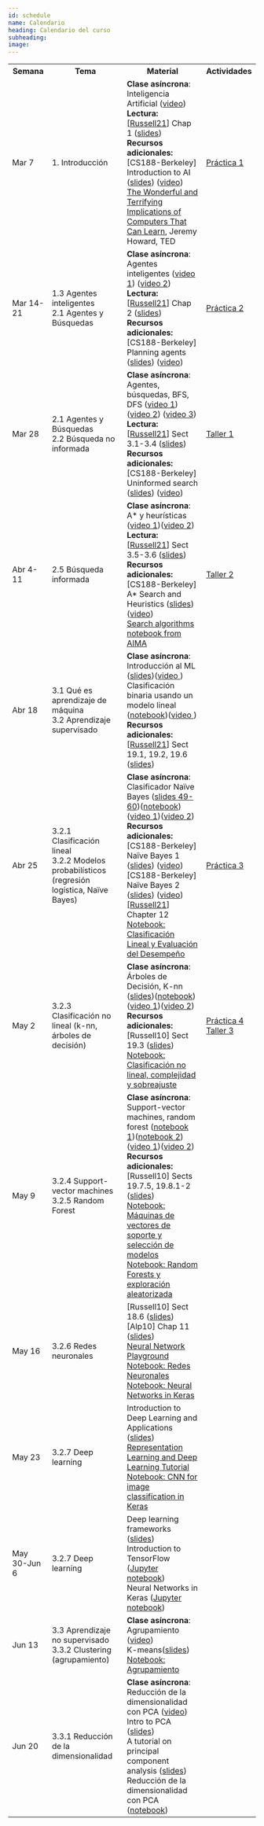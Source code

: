 ```yaml
---
id: schedule
name: Calendario
heading: Calendario del curso
subheading: 
image: 
---
```

<table class="table table-condensed">
	<tbody>
		<tr>
			<th>Semana</th>
			<th>Tema</th>
			<th>Material</th>
			<th>Actividades</th>
		</tr>
		<small>
			<tr>
				<td>Mar 7</td>
				<td>1. Introducción</td>
				<td>
					<b>Clase asíncrona</b>: Inteligencia Artificial (<a href= "https://drive.google.com/file/d/16wHaIRn0GCoephK_uLCROw9V6CcvTf37/view?usp=sharing">video</a>)<br>
					<b>Lectura:</b> [<a href= "http://aima.cs.berkeley.edu/contents.html">Russell21</a>] Chap 1 (<a href= "http://aima.eecs.berkeley.edu/slides-pdf/chapter01.pdf">slides</a>)<br>
					<b>Recursos adicionales:</b><br>
					[CS188-Berkeley] Introduction to AI (<a href= "https://drive.google.com/file/d/1w8mEtBzqTsLg1heOnElWpWJxfI3bieZ0/view">slides</a>) (<a href= "https://www.youtube.com/watch?v=MCN9I5gP6XY&list=PLp8QV47qJEg7Jpj9szwe-aXtf4-wRddtV&index=1">video</a>)<br>					
					<a href= "https://www.ted.com/talks/jeremy_howard_the_wonderful_and_terrifying_implications_of_computers_that_can_learn">The Wonderful and Terrifying Implications of Computers That Can Learn</a>, Jeremy Howard, TED	<br>
				</td>
				<td>
					<a href= "practica1.pdf">Práctica 1</a>
				</td>
			</tr>
			<tr>
				<td>Mar 14-21</td>
				<td>1.3 Agentes inteligentes<br>
					2.1 Agentes y Búsquedas<br>
				</td>
				<td>
					<b>Clase asíncrona</b>: Agentes inteligentes (<a href= "https://drive.google.com/file/d/1-Hy_671nfcFNa7F-NV7fC5IbIX4r_Ynm/view?t=1714">video 1</a>) (<a href= "https://drive.google.com/file/d/1IEjSUbyu1wp016eATXuZp60Q0DHZTXRj/view?t=9">video 2</a>)<br>
					<b>Lectura:</b> [<a href= "http://aima.cs.berkeley.edu/contents.html">Russell21</a>] Chap 2 (<a href= "http://aima.eecs.berkeley.edu/slides-pdf/chapter02.pdf">slides</a>)<br>
					<b>Recursos adicionales:</b><br>
					[CS188-Berkeley] Planning agents (<a href= "https://drive.google.com/file/d/1X74qlbbKkx2gwlyAyFEoe-Viu8X36DYO/view">slides</a>) (<a href= "https://www.youtube.com/watch?v=PUMNeQL1hBc&list=PLp8QV47qJEg5xVEt_bnImKNVFZ1QyHTRx&index=1">video</a>)<br>
				</td>
				<td>
					<a href= "https://colab.research.google.com/drive/18ZWxA8iy7Bjz8K3uuAUPjCqYLR8akJ8A?usp=sharing">Práctica 2</a>
				</td>
			</tr>
			<tr>
				<td>Mar 28</td>
				<td>2.1 Agentes y Búsquedas<br>
					2.2 Búsqueda no informada<br>
				</td>
				<td>
					<b>Clase asíncrona</b>: Agentes, búsquedas, BFS, DFS 
					(<a href= "https://drive.google.com/file/d/1rCG8U_UPXKQsmXBBXgOCGoejfl1c3ifp/view?usp=sharing">video 1</a>)
					(<a href= "https://drive.google.com/file/d/1zPeyIm2WCcDsbIAWt7VtHaLuBkHwoHj8/view?usp=sharing">video 2</a>) 
					(<a href= "https://drive.google.com/file/d/1r5G2KcEMwJ1tb1r_IK54IQGGM6dHZJ-L/view?usp=sharing">video 3</a>)<br>
					<b>Lectura:</b> [<a href= "http://aima.cs.berkeley.edu/contents.html">Russell21</a>] Sect 3.1-3.4 (<a href= "http://aima.eecs.berkeley.edu/slides-pdf/chapter03.pdf">slides</a>)<br>
					<b>Recursos adicionales:</b><br>
					[CS188-Berkeley] Uninformed search (<a href= "https://drive.google.com/file/d/1X74qlbbKkx2gwlyAyFEoe-Viu8X36DYO/view">slides</a>) (<a href= "https://www.youtube.com/playlist?list=PLp8QV47qJEg5xVEt_bnImKNVFZ1QyHTRx">video</a>)<br>
				</td>
				<td>
					<a href= "https://colab.research.google.com/drive/1ezuhF5opGvINR04OJdSlEEvvRbi8Nrdp?usp=sharing">Taller 1</a>
				</td>
			</tr>
			<tr>
				<td>Abr 4-11</td>
				<td>
				2.5 Búsqueda informada<br> 
				</td>
				<td>
					<b>Clase asíncrona</b>: A* y heurísticas (<a href= "https://drive.google.com/file/d/1oTtFMYrqQECkB_XfkYpsZItmpyWqfTIL/view?t=780">video 1</a>)(<a href= "https://drive.google.com/file/d/1ATKLXE2cxSo8YXuklzXAU6aI7OLvSvGy/view?t=15">video 2</a>)<br>
					<b>Lectura:</b> [<a href= "http://aima.cs.berkeley.edu/contents.html">Russell21</a>] Sect 3.5-3.6 (<a href= "http://aima.eecs.berkeley.edu/slides-pdf/chapter04a.pdf">slides</a>) <br>
					<b>Recursos adicionales:</b><br>
					[CS188-Berkeley] A* Search and Heuristics (<a href= "https://drive.google.com/file/d/1MeD3hvq0rQ_rA3KZ_3hBMnHPIK968b_Y/view">slides</a>) (<a href= "https://www.youtube.com/playlist?list=PLp8QV47qJEg6Xr_sqowapHJ-WiFsExA5I">video</a>)<br>
					<a href= "https://github.com/aimacode/aima-python/blob/master/search4e.ipynb">Search algorithms notebook from AIMA </a><br>	
				</td>
				<td>
					<a href= "https://colab.research.google.com/drive/1qy6MphviigtO_L9PTCCXcjAQrsyoSt7J?usp=sharing">Taller 2</a>
				</td>
			</tr>
			<tr>
				<td>Abr 18</td>
				<td>3.1 Qué es aprendizaje de máquina<br>
					3.2 Aprendizaje supervisado<br>
				</td>
				<td>
					<b>Clase asíncrona</b>:  <br>
					Introducción al ML (<a href= "https://fagonzalezo.github.io/iis-2019-1/intro-ml.pdf">slides</a>)(<a href= "https://drive.google.com/file/d/1eK8pneZVxuMekVCbH3vu5NiKwxoEtisA/view?t=113">video </a>)<br>
					Clasificación binaria usando un modelo lineal (<a href= "https://colab.research.google.com/drive/1J4p2g0xbRUS5u6-whz9vWUABiGZvuneA?usp=sharing">notebook</a>)(<a href= "https://drive.google.com/file/d/1WUZPuXxid-iZOko-UKH1NlgBUSPgarSZ/view?usp=sharing">video </a>)<br>
					<b>Recursos adicionales:</b><br>
					[<a href= "http://aima.cs.berkeley.edu/contents.html">Russell21</a>] Sect 19.1, 19.2, 19.6 (<a href= "http://aima.eecs.berkeley.edu/slides-pdf/chapter18.pdf">slides</a>) <br>
				</td>
				<td>
					<!-- <a href= "https://colab.research.google.com/drive/1CdskHQKKO7GTZK5g-QhgYuDIwoLzbkDj?usp=sharing">Práctica 3</a> -->
				</td>
			</tr>
			<tr>
				<td>Abr 25</td>
				<td>
				3.2.1 Clasificación lineal<br>
				3.2.2 Modelos probabilísticos (regresión logística, Naïve Bayes)<br>
				</td>
				<td>
					<b>Clase asíncrona</b>:  <br>
					Clasificador Naïve Bayes (<a href= "https://www-users.cs.umn.edu/~kumar001/dmbook/dmslides/chap5_alternative_classification.pdf">slides 49-60</a>)(<a href= "https://colab.research.google.com/drive/1nkxk-h0cBICX2uTCSWaIF6YXhKNMhR8u?usp=sharing">notebook</a>)(<a href= "https://drive.google.com/file/d/15mXmUQMmV4du_8-NY93fdgolAM-yBbiI/view?usp=sharing">video 1</a>)(<a href= "https://drive.google.com/file/d/1XwL-cYgttn5N24Zf5GRrvplme834-PVC/view">video 2</a>)<br>
					<b>Recursos adicionales:</b><br>
					[CS188-Berkeley] Naïve Bayes 1 (<a href= "https://drive.google.com/file/d/1UsK1jh8Jubhu9FUjbyWxo9_SpPVSO-xU/view?usp=sharing">slides</a>) (<a href= "https://youtube.com/playlist?list=PLp8QV47qJEg6yEhPmdSA0Eto31Nbo7d2F">video</a>)<br>
					[CS188-Berkeley] Naïve Bayes 2 (<a href= "https://drive.google.com/file/d/1Z5dx5N0oB8rTlOjoFfS35naoJgg71FV7/view?usp=sharing">slides</a>) (<a href= "https://youtube.com/playlist?list=PLp8QV47qJEg4rxB7oob8tO_0tD4gUnQnM">video</a>)<br>
					[<a href= "http://aima.cs.berkeley.edu/contents.html">Russell21</a>] Chapter 12<br>
					<a href= "https://colab.research.google.com/drive/1nkxk-h0cBICX2uTCSWaIF6YXhKNMhR8u?usp=sharing">Notebook: Clasificación Lineal y Evaluación del Desempeño</a><br>
				</td>
				<td>
					<a href= "practica3.pdf">Práctica 3</a>
				</td>
			</tr>
			<tr>
				<td>May 2</td>
				<td>3.2.3 Clasificación no lineal (k-nn, árboles de decisión)<br>
				</td>
				<td>
					<b>Clase asíncrona</b>: <br>
					Árboles de Decisión, K-nn (<a href= "http://aima.eecs.berkeley.edu/slides-pdf/chapter18.pdf">slides</a>)(<a href= "https://colab.research.google.com/drive/1pvTLE_jx2cdnU3jCZ9T1hQk3d3jIxoh7">notebook</a>)(<a href= "https://drive.google.com/file/d/1RyjxtIVIjmvObChOfuf0lWveXMbWpxhs/view?t=50">video 1</a>)(<a href= "https://drive.google.com/file/d/1IRhxupbKaSO0ZvewBq4MobITk_rcMM1z/view?t=132">video 2</a>)<br>
					<b>Recursos adicionales:</b><br>
					[Russell10] Sect 19.3 (<a href= "http://aima.eecs.berkeley.edu/slides-pdf/chapter18.pdf">slides</a>)<br>
					<a href= "https://colab.research.google.com/drive/1pvTLE_jx2cdnU3jCZ9T1hQk3d3jIxoh7">Notebook: Clasificación no lineal, complejidad y sobreajuste</a><br>
				</td>
				<td>
					<a href= "practica4.pdf">Práctica 4</a><br>
					<a href= "https://colab.research.google.com/drive/1OmNH1IkxMbStsba-VckVslVOoCKmGRLw?usp=sharing">Taller 3</a>
				</td>
			</tr>
			<tr>
				<td>May 9</td>
				<td>
					3.2.4 Support-vector machines<br>
					3.2.5 Random Forest
				</td>
				<td>
					<b>Clase asíncrona</b>:<br>
					 Support-vector machines, random forest (<a href= "https://colab.research.google.com/drive/1kfy-4I9OyP7rQTdbsNs5UoM6GVi0Ig4P?usp=sharing">notebook 1</a>)(<a href= "https://colab.research.google.com/drive/1MCfPiwOIG-v77YLUFW7iJmGVewiWAYbE">notebook 2</a>)(<a href= "https://drive.google.com/file/d/1J-oOjZfh0oTWPPrwHoE5VA8irGQ41n81/view?usp=sharing">video 1</a>)(<a href= "https://drive.google.com/file/d/1rgXm_XtV8NHi0W3UlpSbkQOgTWdIzvgy/view?usp=sharing">video 2</a>)<br>
					 <b>Recursos adicionales:</b><br>
					[Russell10] Sects 19.7.5, 19.8.1-2 (<a href= "http://aima.eecs.berkeley.edu/slides-pdf/chapter18.pdf">slides</a>) <br>
					<a href= "https://colab.research.google.com/drive/1kfy-4I9OyP7rQTdbsNs5UoM6GVi0Ig4P?usp=sharing">Notebook: Máquinas de vectores de soporte y selección de modelos</a><br>
					<a href= "https://colab.research.google.com/drive/1MCfPiwOIG-v77YLUFW7iJmGVewiWAYbE">Notebook: Random Forests y exploración aleatorizada</a><br>
				</td>
				<td>
				</td>
			</tr>
			<tr>
				<td>May 16</td>
				<td>3.2.6 Redes neuronales<br>
				</td>
				<td>
					[Russell10] Sect 18.6 (<a href= "http://aima.eecs.berkeley.edu/slides-pdf/chapter18.pdf">slides</a>) <br>
					[Alp10] Chap 11  (<a href= "https://www.cmpe.boun.edu.tr/~ethem/i2ml2e/2e_v1-0/i2ml2e-chap11-v1-0.pdf">slides</a>) <br>
					<a href= "https://playground.tensorflow.org/">Neural Network Playground</a><br>
					<a href= "https://colab.research.google.com/drive/167WK7Ts3Z5gVhPshFwFh0F36PyzZev_4?usp=sharing">Notebook: Redes Neuronales</a><br>
					<a href= "https://colab.research.google.com/drive/1LzTwgL3jL1L58lQqe29F4TXw_KqA08ak">Notebook: Neural Networks in Keras</a><br>
				</td>
				<td>
				</td>
			</tr>
			<tr>
				<td>May 23</td>
				<td>3.2.7 Deep learning<br>
				</td>
				<td>
					Introduction to Deep Learning and Applications (<a href= "https://github.com/albahnsen/AppliedDeepLearningClass/blob/master/presentations/DL-introduction.pdf">slides</a>) <br>
					<a href= "https://fagonzalezo.github.io/dl_tutorial_upv/">Representation Learning and Deep Learning Tutorial </a><br>
					<a href= "https://colab.research.google.com/drive/1C8MOfKYY-Pb9dlNBli8pF8YYpYVCJuhp">Notebook: CNN for image classification in Keras</a><br>
				</td>
				<td>
				</td>
			</tr>
			<tr>
				<td>May 30-Jun 6</td>
				<td>3.2.7 Deep learning<br>
				</td>
				<td>
				Deep learning frameworks (<a href= "https://github.com/fagonzalezo/ml-2020-1/raw/master/ML%20Deep%20Learning%20Frameworks.pdf">slides</a>)<br>
				Introduction to TensorFlow (<a href= "https://colab.research.google.com/drive/1cjmAU2v0oDZawN9AAZshz4t6AhqDOBf-">Jupyter notebook</a>)<br>
				Neural Networks in Keras (<a href= "https://colab.research.google.com/drive/1iOIVyQ19GGkY_5knuLRo0HP3BouJlpwy">Jupyter notebook</a>)<br>
				</td>
				<td>
					<!-- <a href= "Proyecto_Final_ISI_2021_2.pdf">Proyecto Final </a><br>
					<a href= "taller-repaso-parcial.pdf">Taller Repaso Parcial</a><br> -->
				</td>
			</tr>
            <tr>
				<td>Jun 13</td>
				<td>
				3.3 Aprendizaje no supervisado <br>
				3.3.2 Clustering (agrupamiento)<br>
				</td>
				<td>
					<b>Clase asíncrona</b>: Agrupamiento (<a href= "https://www.youtube.com/watch?v=6I7pWdW1KSE">video</a>)
					<br>
					K-means(<a href= "https://fagonzalezo.github.io/iis-2018-1/KMeans.pdf">slides</a>)<br>
					<a href= "https://colab.research.google.com/drive/1_0Ipc_RqFNwBrVAc3HY4rZfDpKLHrbgR?usp=sharing">Notebook: Agrupamiento</a><br>
				</td>
				<td>
				</td>
			</tr>
			<tr>
				<td>Jun 20</td>
				<td>
				    3.3.1 Reducción de la dimensionalidad <br>
				</td>
				<td>
					<b>Clase asíncrona</b>: Reducción de la dimensionalidad con PCA (<a href= "https://www.youtube.com/watch?v=EX1397RTcEs">video</a>)<br>
					Intro to PCA (<a href= "https://www.scribd.com/presentation/62790749/Intro-to-PCA">slides</a>)
					<br>
					A tutorial on principal component analysis (<a href= "https://www.cs.princeton.edu/picasso/mats/PCA-Tutorial-Intuition_jp.pdf">slides</a>)<br>
					Reducción de la dimensionalidad con PCA (<a href= "https://colab.research.google.com/drive/1UO8TZ4oRsjHhDOaIbU3xM0Ndsf_5QQb8">notebook</a>)
				</td>
				<td>
				</td>				
			</tr>
		</small>
	</tbody>
</table>
